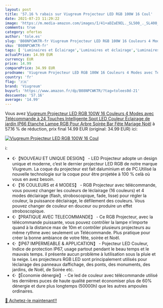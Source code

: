```yaml
---
layout: post
title: '57.16 % rabais sur Viugreum Projecteur LED RGB 100W 16 Coul'
date: 2021-07-23 11:29:22
image: 'https://m.media-amazon.com/images/I/41+aDZaE9EL._SL500_._SL400_.jpg'
comments: true
category: ofertas
author: 'tole.es'
slug: 'B08NPCWKTR-fr Viugreum Projecteur LED RGB 100W 16 Couleurs 4 Modes avec...'
sku: 'B08NPCWKTR-fr'
tags: [ 'Luminaires et Éclairage','Luminaires et éclairage','Luminaires extérieur','viugreum', ]
actualPrice: 14.99 EUR
currency: EUR
price: 14.99
comparePrice: 34.99 EUR
prodname: 'Viugreum Projecteur LED RGB 100W 16 Couleurs 4 Modes avec Télécommande à 24 Touches Intelligente Spot LED Couleur Éclairage de jardin IP66 Etanche Lampe RGB Pour Arbre Soirée Bar Fête Mariage  Noël'
country: 'fr'
flag: '🇫🇷'
brand: 'Viugreum'
buyurl: 'https://www.amazon.fr/dp/B08NPCWKTR/?tag=tolees0d-21'
descuento: '57.16'
average: '14.99'
---
```


Vous avez [Viugreum Projecteur LED RGB 100W 16 Couleurs 4 Modes avec Télécommande à 24 Touches Intelligente Spot LED Couleur Éclairage de jardin IP66 Etanche Lampe RGB Pour Arbre Soirée Bar Fête Mariage  Noël](https://www.amazon.fr/dp/B08NPCWKTR/?tag=tolees0d-21)  à  57.16 % de réduction, prix final  14.99 EUR (original: 34.99 EUR) ici:

[![Viugreum Projecteur LED RGB 100W 16 Coul](https://m.media-amazon.com/images/I/41+aDZaE9EL._SL500_._SL400_.jpg)](https://www.amazon.fr/dp/B08NPCWKTR/?tag=tolees0d-21)

ℹ️:

- ☪【NOUVEAU ET UNIQUE DESIGN】 - LED Projecteur adopte un design unique et moderne, c’est le dernier projecteur LED RGB de notre marque Viugreum. La coque du projecteur est fait daluminium et de PC.Utilisé la nouvelle technologie sur la coque pour être projetée à 100 % celà où vous en avez besoin.
- ☪【16 COULEURS et 4 MODES】 - RGB Projecteur avec télécommande, vous pouvez changer les couleurs de léclairage (16 couleurs) et 4 modes déclairage (flash, stroboscopique, fade, lisse) pour régler la couleur, la puissance déclairage, le défilement des couleurs. Vous pouvez changer de couleur en douceur ou produire un effet stroboscopique.
- ☪【PRATIQUE AVEC TELECOMMANDE】 - Ce RGB Projecteur, avec la télécommande puissante, vous pouvez contrôler la lampe n’importe quand à la distance max de 10m et contrôler plusieurs projecteurs au même rythme avec seulement un Télécommande. Plus pratique pour créer la bonne ambiance de votre fête, soirée et Noël.
- ☪【IP67 IMPERMEABLE & APPLICATION】 - Pojecteur LED Couleur, Indice de protection IP67, usage partout pendant le beau temps et le mauvais temps. il présente aucun problème à lutilisation sous la pluie et la neige. Les projecteurs RGB LED sont principalement utilisés pour léclairage des panneaux daffichage, des ponts, des monuments, des jardins, de Noël, de Soirée etc.
- ☪【Économie dénergie】 - Ce led de couleur avec télécommande utilisé les dernières puces de haute qualité permet économiser plus de 60% dénergie et dure plus longtemps (50000h) que les autres ampoules ordinaires.

[🛒 Achetez-le maintenant!!](https://www.amazon.fr/dp/B08NPCWKTR/?tag=tolees0d-21)
